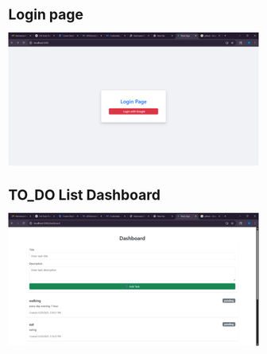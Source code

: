 # Login page

![image](https://github.com/Kishore22cs072/katomaranTodolist/blob/63c8c074156ca43a156de6418ec6f9f9ae2148ab/React%20App%20-%20Google%20Chrome%2029-06-2025%2020_26_27.png)

# TO_DO List Dashboard

![image](https://github.com/Kishore22cs072/katomaranTodolist/blob/49ccae835e5f11836d2514c210c5d8783e6185ee/React%20App%20-%20Google%20Chrome%2029-06-2025%2020_26_37.png)
